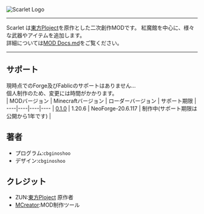 ![Scarlet Logo](https://github.com/cbginoshoo/Scarlet/blob/data/Scarlet%20Logo.png)
___  
Scarlet は[東方Ploject](https://ja.wikipedia.org/wiki/%E6%9D%B1%E6%96%B9Project"東方Ploject")を原作とした二次創作MODです。
紅魔館を中心に、様々な武器やアイテムを追加します。  
詳細については[MOD Docs.md](MOD%20Docs.md)をご覧ください。
___  
## サポート
現時点でのForge及びFablicのサポートはありません...  
個人制作のため、変更には時間がかかります。  
| MODバージョン | Minecraftバージョン | ローダーバージョン | サポート期限 | 
----|----|----|----
| [0.1.0](NeoForge-20.6.117) | 1.20.6 | NeoForge-20.6.117 | 制作中(サポート期限は公開から1年です) |  
## 著者  
- プログラム:```cbginoshoo```  
- デザイン:```cbginoshoo```  
## クレジット  
- ZUN:[東方Ploject](https://ja.wikipedia.org/wiki/%E6%9D%B1%E6%96%B9Project"東方Ploject") 原作者  
- [MCreator](https://mcreator.net):MOD制作ツール
